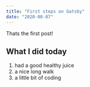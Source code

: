 ```yaml
---
title: "First steps on Gatsby"
date: "2020-08-07"
---
```


Thats the first post!

## What I did today

1. had a good healthy juice
2. a nice long walk
3. a little bit of coding